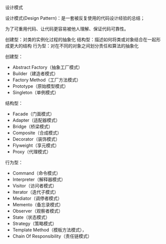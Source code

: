 设计模式

设计模式(Design Pattern)：是一套被反复使用的代码设计经验的总结；

为了可重用代码、让代码更容易被他人理解、保证代码可靠性。

创建型：对类的实例化过程的抽象化
结构型：描述如何将类或对象结合在一起形成更大的结构
行为型：对在不同的对象之间划分责任和算法的抽象化

创建型：
* Abstract Factory（抽象工厂模式）
* Builder（建造者模式）
* Factory Method（工厂方法模式）
* Prototype（原始模型模式）
* Singleton（单例模式）

结构型：
* Facade（门面模式）
* Adapter（适配器模式）
* Bridge（桥梁模式）
* Composite（合成模式）
* Decorator（装饰模式）
* Flyweight（享元模式）
* Proxy（代理模式）

行为型：
* Command（命令模式）
* Interpreter（解释器模式）
* Visitor（访问者模式）
* Iterator（迭代子模式）
* Mediator（调停者模式）
* Memento（备忘录模式）
* Observer（观察者模式）
* State（状态模式）
* Strategy（策略模式）
* Template Method（模板方法模式），
* Chain Of Responsibility（责任链模式）